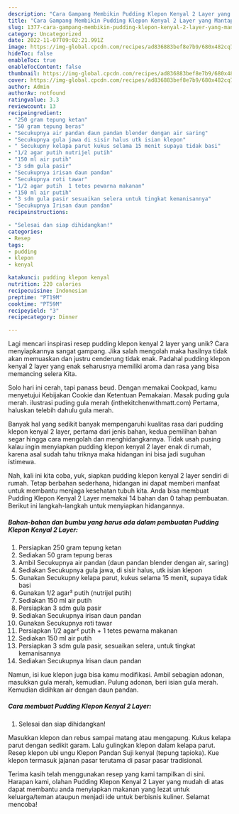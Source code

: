 ```yaml
---
description: "Cara Gampang Membikin Pudding Klepon Kenyal 2 Layer yang Mantap"
title: "Cara Gampang Membikin Pudding Klepon Kenyal 2 Layer yang Mantap"
slug: 1377-cara-gampang-membikin-pudding-klepon-kenyal-2-layer-yang-mantap
category: Uncategorized
date: 2022-11-07T09:02:21.991Z
image: https://img-global.cpcdn.com/recipes/ad836883bef8e7b9/680x482cq70/pudding-klepon-kenyal-2-layer-foto-resep-utama.jpg
hideToc: false
enableToc: true
enableTocContent: false
thumbnail: https://img-global.cpcdn.com/recipes/ad836883bef8e7b9/680x482cq70/pudding-klepon-kenyal-2-layer-foto-resep-utama.jpg
cover: https://img-global.cpcdn.com/recipes/ad836883bef8e7b9/680x482cq70/pudding-klepon-kenyal-2-layer-foto-resep-utama.jpg
author: Admin
authorAv: notfound
ratingvalue: 3.3
reviewcount: 13
recipeingredient:
- "250 gram tepung ketan"
- "50 gram tepung beras"
- "Secukupnya air pandan daun pandan blender dengan air saring"
- "Secukupnya gula jawa di sisir halus utk isian klepon"
- " Secukupny kelapa parut kukus selama 15 menit supaya tidak basi"
- "1/2 agar putih nutrijel putih"
- "150 ml air putih"
- "3 sdm gula pasir"
- "Secukupnya irisan daun pandan"
- "Secukupnya roti tawar"
- "1/2 agar putih  1 tetes pewarna makanan"
- "150 ml air putih"
- "3 sdm gula pasir sesuaikan selera untuk tingkat kemanisannya"
- "Secukupnya Irisan daun pandan"
recipeinstructions:

- "Selesai dan siap dihidangkan!"
categories:
- Resep
tags:
- pudding
- klepon
- kenyal

katakunci: pudding klepon kenyal 
nutrition: 220 calories
recipecuisine: Indonesian
preptime: "PT19M"
cooktime: "PT59M"
recipeyield: "3"
recipecategory: Dinner

---
```





Lagi mencari inspirasi resep pudding klepon kenyal 2 layer yang unik? Cara menyiapkannya sangat gampang. Jika salah mengolah maka hasilnya tidak akan memuaskan dan justru cenderung tidak enak. Padahal pudding klepon kenyal 2 layer yang enak seharusnya memiliki aroma dan rasa yang bisa memancing selera Kita.





Solo hari ini cerah, tapi panass beud. Dengan memakai Cookpad, kamu menyetujui Kebijakan Cookie dan Ketentuan Pemakaian. Masak puding gula merah. ilustrasi puding gula merah (inthekitchenwithmatt.com) Pertama, haluskan telebih dahulu gula merah.

Banyak hal yang sedikit banyak mempengaruhi kualitas rasa dari pudding klepon kenyal 2 layer, pertama dari jenis bahan, kedua pemilihan bahan segar hingga cara mengolah dan menghidangkannya. Tidak usah pusing kalau ingin menyiapkan pudding klepon kenyal 2 layer enak di rumah, karena asal sudah tahu triknya maka hidangan ini bisa jadi suguhan istimewa.






Nah, kali ini kita coba, yuk, siapkan pudding klepon kenyal 2 layer sendiri di rumah. Tetap berbahan sederhana, hidangan ini dapat memberi manfaat untuk membantu menjaga kesehatan tubuh kita. Anda bisa membuat Pudding Klepon Kenyal 2 Layer memakai 14 bahan dan 0 tahap pembuatan. Berikut ini langkah-langkah untuk menyiapkan hidangannya.

<!--inarticleads1-->

##### Bahan-bahan dan bumbu yang harus ada dalam pembuatan Pudding Klepon Kenyal 2 Layer:

1. Persiapkan 250 gram tepung ketan
1. Sediakan 50 gram tepung beras
1. Ambil Secukupnya air pandan (daun pandan blender dengan air, saring)
1. Sediakan Secukupnya gula jawa, di sisir halus, utk isian klepon
1. Gunakan  Secukupny kelapa parut, kukus selama 15 menit, supaya tidak basi
1. Gunakan 1/2 agar² putih (nutrijel putih)
1. Sediakan 150 ml air putih
1. Persiapkan 3 sdm gula pasir
1. Sediakan Secukupnya irisan daun pandan
1. Gunakan Secukupnya roti tawar
1. Persiapkan 1/2 agar² putih + 1 tetes pewarna makanan
1. Sediakan 150 ml air putih
1. Persiapkan 3 sdm gula pasir, sesuaikan selera, untuk tingkat kemanisannya
1. Sediakan Secukupnya Irisan daun pandan


Namun, isi kue klepon juga bisa kamu modifikasi. Ambil sebagian adonan, masukkan gula merah, kemudian. Pulung adonan, beri isian gula merah. Kemudian didihkan air dengan daun pandan. 

<!--inarticleads2-->

##### Cara membuat Pudding Klepon Kenyal 2 Layer:


1. Selesai dan siap dihidangkan!

Masukkan klepon dan rebus sampai matang atau mengapung. Kukus kelapa parut dengan sedikit garam. Lalu gulingkan klepon dalam kelapa parut. Resep klepon ubi ungu Klepon Pandan Suji kenyal (tepung tapioka). Kue klepon termasuk jajanan pasar terutama di pasar pasar tradisional. 

Terima kasih telah menggunakan resep yang kami tampilkan di sini. Harapan kami, olahan Pudding Klepon Kenyal 2 Layer yang mudah di atas dapat membantu anda menyiapkan makanan yang lezat untuk keluarga/teman ataupun menjadi ide untuk berbisnis kuliner. Selamat mencoba!
